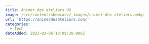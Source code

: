 ```yaml
---
title: Animer des ateliers UX
image: /src/content/showcase/_images/animer-des-ateliers.webp
url: 'https://animerdesateliers.com/'
categories:
  - tech
dateAdded: 2023-03-06T18:09:38.000Z
---
```


